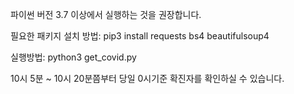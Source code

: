 파이썬 버전 3.7 이상에서 실행하는 것을 권장합니다.

필요한 패키지 설치 방법:
pip3 install requests bs4 beautifulsoup4

실행방법:
python3 get_covid.py

10시 5분 ~ 10시 20분쯤부터 당일 0시기준 확진자를 확인하실 수 있습니다.
